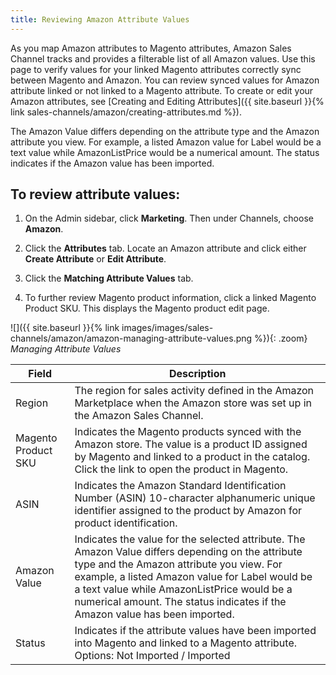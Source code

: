 ```yaml
---
title: Reviewing Amazon Attribute Values
---
```



As you map Amazon attributes to Magento attributes, Amazon Sales Channel tracks and provides a filterable list of all Amazon values. Use this page to verify values for your linked Magento attributes correctly sync between Magento and Amazon. You can review synced values for Amazon attribute linked or not linked to a Magento attribute. To create or edit your Amazon attributes, see [Creating and Editing Attributes]({{ site.baseurl }}{% link sales-channels/amazon/creating-attributes.md %}).

The Amazon Value differs depending on the attribute type and the Amazon attribute you view. For example, a listed Amazon value for Label would be a text value while AmazonListPrice would be a numerical amount. The status indicates if the Amazon value has been imported.

## To review attribute values:

1. On the Admin sidebar, click **Marketing**. Then under Channels, choose **Amazon**.

1. Click the **Attributes** tab. Locate an Amazon attribute and click either **Create Attribute** or **Edit Attribute**.

1. Click the **Matching Attribute Values** tab.

1. To further review Magento product information, click a linked Magento Product SKU. This displays the Magento product edit page.

![]({{ site.baseurl }}{% link images/images/sales-channels/amazon/amazon-managing-attribute-values.png %}){: .zoom}
_Managing Attribute Values_

|Field|Description|
|--- |--- |
|Region|The region for sales activity defined in the Amazon Marketplace when the Amazon store was set up in the Amazon Sales Channel.|
|Magento Product SKU|Indicates the Magento products synced with the Amazon store. The value is a product ID assigned by Magento and linked to a product in the catalog. Click the link to open the product in Magento.|
|ASIN|Indicates the Amazon Standard Identification Number (ASIN) 10-character alphanumeric unique identifier assigned to the product by Amazon for product identification.|
|Amazon Value|Indicates the value for the selected attribute. The Amazon Value differs depending on the attribute type and the Amazon attribute you view. For example, a listed Amazon value for Label would be a text value while AmazonListPrice would be a numerical amount. The status indicates if the Amazon value has been imported.|
|Status|Indicates if the attribute values have been imported into Magento and linked to a Magento attribute. Options: Not Imported / Imported|
